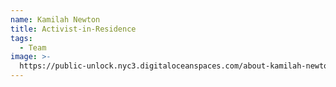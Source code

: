 ```yaml
---
name: Kamilah Newton
title: Activist-in-Residence
tags:
  - Team
image: >-
  https://public-unlock.nyc3.digitaloceanspaces.com/about-kamilah-newton-headshot2.png
---
```


